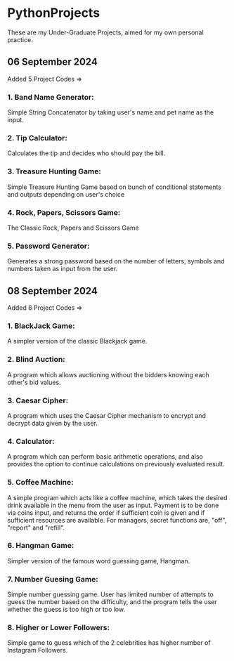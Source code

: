 # PythonProjects
These are my Under-Graduate Projects, aimed for my own personal practice.

## 06 September 2024
Added 5 Project Codes =>
### 1. Band Name Generator:
Simple String Concatenator by taking user's name and pet name as the input.
### 2. Tip Calculator:
Calculates the tip and decides who should pay the bill.
### 3. Treasure Hunting Game:
Simple Treasure Hunting Game based on bunch of conditional statements and outputs depending on user's choice
### 4. Rock, Papers, Scissors Game:
The Classic Rock, Papers and Scissors Game
### 5. Password Generator:
Generates a strong password based on the number of letters, symbols and numbers taken as input from the user.

## 08 September 2024
Added 8 Project Codes =>
### 1. BlackJack Game:
A simpler version of the classic Blackjack game.
### 2. Blind Auction:
A program which allows auctioning without the bidders knowing each other's bid values.
### 3. Caesar Cipher:
A program which uses the Caesar Cipher mechanism to encrypt and decrypt data given by the user.
### 4. Calculator:
A program which can perform basic arithmetic operations, and also provides the option to continue calculations on previously evaluated result.
### 5. Coffee Machine:
A simple program which acts like a coffee machine, which takes the desired drink available in the menu from the user as input. Payment is to be done via coins input, and returns the order if sufficient coin is given and if sufficient resources are available. For managers, secret functions are, "off", "report" and "refill".
### 6. Hangman Game:
Simpler version of the famous word guessing game, Hangman.
### 7. Number Guesing Game:
Simple number guessing game. User has limited number of attempts to guess the number based on the difficulty, and the program tells the user whether the guess is too high or too low.
### 8. Higher or Lower Followers:
Simple game to guess which of the 2 celebrities has higher number of Instagram Followers.
